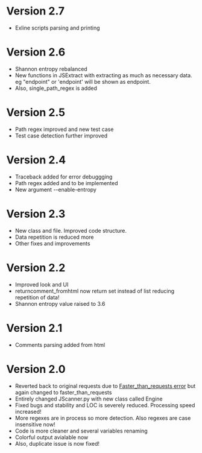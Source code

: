# Version 2.7
* Exline scripts parsing and printing

# Version 2.6
* Shannon entropy rebalanced
* New functions in JSExtract with extracting as much as necessary data. eg "endpoint" or 'endpoint' will be shown as endpoint.
* Also, single_path_regex is added

# Version 2.5
* Path regex improved and new test case
* Test case detection further improved

# Version 2.4
* Traceback added for error debuggging
* Path regex added and to be implemented
* New argument --enable-entropy

# Version 2.3
* New class and file. Improved code structure.
* Data repetition is reduced more
* Other fixes and improvements

# Version 2.2
* Improved look and UI
* returncomment_fromhtml now return set instead of list reducing repetition of data!
* Shannon entropy value raised to 3.6

# Version 2.1
* Comments parsing added from html

# Version 2.0
* Reverted back to original requests due to [Faster_than_requests error](https://github.com/juancarlospaco/faster-than-requests/issues/93) but again changed to faster_than_requests
* Entirely changed JScanner.py with new class called Engine
* Fixed bugs and stability and LOC is severely reduced. Processing speed increased!
* More regexes are in process so more detection. Also regexes are case insensitive now!
* Code is more cleaner and several variables renaming
* Colorful output avialable now
* Also, duplicate issue is now fixed!

